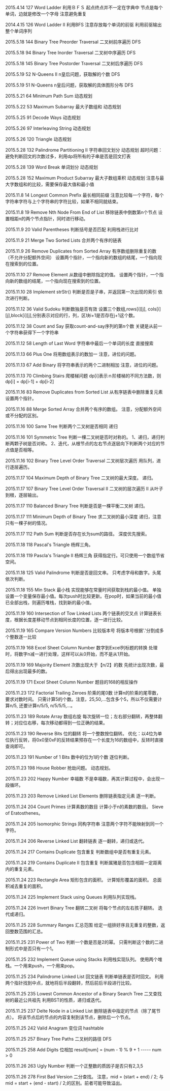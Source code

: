 2015.4.14
127 Word Ladder
利用ＢＦＳ
起点终点并不一定在字典中
节点是每个单词，边就是修改一个字母
注意避免重复

2014.4.15
126 Word Ladder II
利用BFS
注意存放每个单词的前驱
利用前驱输出整个单词序列

2015.5.18
144 Binary Tree Preorder Traversal
二叉树前序遍历
DFS

2015.5.18
94 Binary Tree Inorder Traversal
二叉树中序遍历
DFS

2015.5.18
145 Binary Tree Postorder Traversal
二叉树后序遍历
DFS

2015.5.19
52 N-Queens II
n皇后问题，获取解的个数
DFS

2015.5.19
51 N-Queens
n皇后问题，获取解的具体图形分布
DFS

2015.5.21
64 Minimum Path Sum
动态规划

2015.5.22
53 Maximum Subarray
最大子数组和
动态规划

2015.5.25
91 Decode Ways
动态规划

2015.5.26
97 Interleaving String
动态规划

2015.5.26
120 Triangle
动态规划

2015.5.28
132 Palindrome Partitioning II
字符串回文划分
动态规划
超时问题：避免判断回文的次数过多，利用dp将所有的子串是否是回文打表

2015.5.28
139 Word Break
单词划分
动态规划

2015.5.28
152 Maximum Product Subarray
最大子数组乘积
动态规划
注意与最大字数组和的比较，需要保存最大值和最小值

2015.11.8
14 Longest Common Prefix 
最长相同前缀
注意比较每一个字符，每个字符串字符与上个字符串的字符比较，如果不相同就结束。

2015.11.8
19 Remove Nth Node From End of List
移除链表中倒数第n个节点
设置相距n的两个节点指针，同时进行移动。

2015.11.9
20 Valid Parentheses
判断括号是否匹配
利用栈进行比对

2015.11.9
21 Merge Two Sorted Lists
合并两个有序的链表

2015.11.9
26 Remove Duplicates from Sorted Array
有序数组删除重复的数（不允许分配额外空间）
设置两个指针，一个指向新的数组的结尾，一个指向现在搜索到的位置。

2015.11.10
27 Remove Element
从数组中删除指定的值。
设置两个指针，一个指向新的数组的结尾，一个指向现在搜索到的位置。

2015.11.10
28 Implement strStr()
判断是否是子串，并返回第一次出现的索引
依次进行判断。

2015.11.12
36 Valid Sudoku
判断数独是否有效
设置三个数组,rows[i][j], cols[i][j],block[i][j],分别表示对应的行，列，区块i+1是否存在j+1这个数。 

2015.11.12
38 Count and Say
获取count-and-say序列的第n个数
关键是从前一个字符串获得下一个字符串

2015.11.12
58 Length of Last Word
字符串中最后一个单词的长度
直接搜索

2015.11.13
66 Plus One
将用数组表示的数加一
注意，进位的问题。

2015.11.13
67 Add Binary
将字符串表示的两个二进制相加
注意，进位的问题。

2015.11.13
70 Climbing Stairs
爬楼梯问题
dp[i]表示ｎ阶楼梯的不同方法数，则dp[i] = dp[i-1] + dp[i-2]

2015.11.16
83 Remove Duplicates from Sorted List
从有序链表中删除重复元素
设置两个指针。

2015.11.16
88 Merge Sorted Array
合并两个有序的数组。
注意，分配额外空间或不分配的区别。

2015.11.16
100 Same Tree
判断两个二叉树是否相同
递归

2015.11.16
101 Symmetric Tree
判断一棵二叉树是否时对称的。
1、递归，递归判断两颗子树是否对称。
2、迭代，从根节点的左右节点逐层向下判断两个对应的节点值是否相等。

2015.11.16
102 Binary Tree Level Order Traversal
二叉树层次遍历
用队列，进行逐层遍历。

2015.11.17
104 Maximum Depth of Binary Tree
二叉树的最大深度。
递归。

2015.11.17
107 Binary Tree Level Order Traversal II
二叉树的层次遍历 II
从叶子到根，逐层输出。

2015.11.17
110 Balanced Binary Tree
判断是否是一棵平衡二叉树
递归。

2015.11.17
111 Minimum Depth of Binary Tree
求二叉树的最小深度
递归，注意只有一棵子树的情况。

2015.11.17
112 Path Sum
判断是否存在长为sum的路径。
深度优先搜索。

2015.11.18
118 Pascal's Triangle
杨辉三角。

2015.11.18
119 Pascla's Triangle II
杨辉三角
获得指定行。可只使用一个数组节省空间。

2015.11.18
125 Valid Palindrome
判断是否是回文串。
只考虑字母和数字。头尾依次判断。

2015.11.18
155 Min Stack
最小栈
实现能够在常量时间获取到栈的最小值。
单独设置一个变量保存最小值。每次push时比较更新。在pop时，如果当前的最小值已全部出栈，则遍历堆栈，找到新的最小值。

2015.11.19
160 Intersection of Tow Linked Lists
两个链表的交叉点
计算链表长度，根据长度差移动节点到相同长度的位置，逐一进行比较。

2015.11.19
165 Compare Version Numbers
比较版本号
将版本号根据'.'分割成多个整数逐一比较

2015.11.19 
168 Excel Sheet Column Number
数字到Excel列标题的转换
处理时，将数字n减一进行处理，这样可以从0开始，而不是从1开始。

2015.11.19
169 Majority Element
次数出现大于【n/2】的数
先统计出现次数，最后得出出现最多的数。

2015.11.19
171 Excel Sheet Column Number
题目的168的相反操作

2015.11.23
172 Factorial Trailing Zeroes
阶乘的尾0数
计算n的阶乘的尾零数，要求对数时间。
只需计算5的个数。注意，25,50,...包含多个5，所以不仅需要计算n/5, 还要计算n/5/5, n/5/5/5,...。

2015.11.23
189 Rotate Array
数组右旋
每次旋转一位；左右部分翻转，再整体翻转；对应位右移，每次移动都得到一位正确的结果。

2015.11.23
190 Reverse Bits 
位的翻转
将一个整数按位翻转。
优化：以4位为单位执行反转，将0x0至0xF的反转结果预存在一个长度为16的数组中，反转时直接查询即可。

2015.11.23
191 Number of 1 Bits
数中的位为1的个数
逐位判断。

2015.11.23
198 House Robber
抢劫问题。
动态规划。

2015.11.23
202 Happy Number
幸福数
不是幸福数，再其计算过程中，会出现一段循环。

2015.11.23
203 Remove Linked List Elements
删除链表指定元素
逐一判断。

2015.11.24
204 Count Primes
计算素数的数目
计算小于n的素数的数目。
Sieve of Eratosthenes。 

2015.11.24
205 Isomorphic Strings
同构字符串
注意两个字符不能映射到同一个字符。

2015.11.24
206 Reverse Linked List
翻转链表
逐一翻转，递归或迭代。

2015.11.24
217 Contains Duplicate
包含重复
判断数组中是否有重复元素。

2015.11.24
219 Contains Duplicate II
包含重复
判断属猪是否包含相距一定距离内的重复元素。

2015.11.24
223 Rectangle Area
矩形包含的面积。
计算矩形覆盖的面积。
总面积减去重复的面积。

2015.11.24
225 Implement Stack using Queues
利用队列实现栈。

2015.11.24
226 Invert Binary Tree
翻转二叉树
将每个节点的左右孩子翻转。
迭代或递归。

2015.11.25
228 Summary Ranges
汇总范围
给定一组排好序且无重复的整数，返回整数范围的汇总。

2015.11.25
231 Power of Two
判断一个数是否是2的幂。
只需判断这个数的二进制形式中是否只有一个1。

2015.11.25
232 Implement Queue using Stacks
利用栈实现队列。
使用两个堆栈。一个用来push，一个用来pop。

2015.11.25
234 Palindrome Linked List
回文链表
判断单链表是否时回文。
利用两个指针找到中点，就地将后半段翻转，然后前后半段进行比较。

2015.11.25
235 Lowest Common Ancestor of a Binary Search Tree
二叉查找树的最近公共祖先
利用BST的性质，递归或迭代。

2015.11.25
237 Delte Node in a Linked List
删除链表中指定的节点（除了尾节点）。
将该节点后的节点的内容复制到该节点，删除后一个节点。

2015.11.25
242 Valid Anagram
变位词
hashtable

2015.11.25
257 Binary Tree Paths
二叉树的路径
DFS

2015.11.25
258 Add Digits
位相加
result[num] = (num - 1) %  9 + 1 ----- num > 0

2015.11.26
263 Ugly Number
判断一个正整数的质因子是否只有2,3,5

2015.11.26
278 First Bad Version
二分查找。
注意，mid = (start + end) / 2; 与 mid = start + (end - start) / 2;的区别。前者可能导致溢出。
